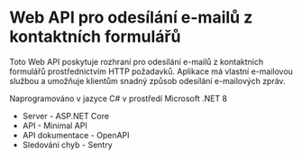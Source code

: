 # Web API pro odesílání e-mailů z kontaktních formulářů 

Toto Web API poskytuje rozhraní pro odesílání e-mailů z kontaktních formulářů prostřednictvím HTTP požadavků. Aplikace má vlastní e-mailovou službou a umožňuje klientům snadný způsob odesílání e-mailových zpráv.

Naprogramováno v jazyce C# v prostředí Microsoft .NET 8

- Server - ASP.NET Core
- API - Minimal API
- API dokumentace - OpenAPI
- Sledování chyb - Sentry